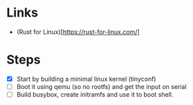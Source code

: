 # Links

- (Rust for Linux)[https://rust-for-linux.com/]

# Steps
- [x] Start by building a minimal linux kernel (tinyconf)
- [ ] Boot it using qemu (so no rootfs) and get the input on serial
- [ ] Build busybox, create initramfs and use it to boot shell.
